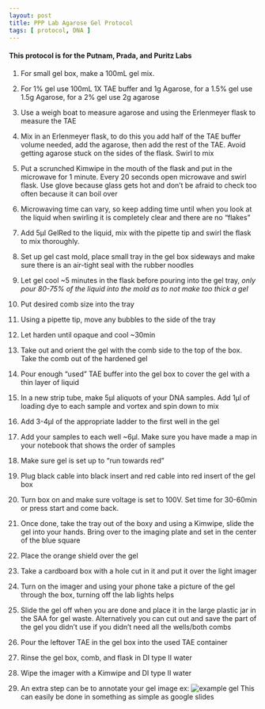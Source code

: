 ```yaml
---
layout: post
title: PPP Lab Agarose Gel Protocol
tags: [ protocol, DNA ]
---
```


#### This protocol is for the Putnam, Prada, and Puritz Labs

1.	For small gel box, make a 100mL gel mix.
2.	For 1% gel use 100mL 1X TAE buffer and 1g Agarose, for a 1.5% gel use 1.5g Agarose, for a 2% gel use 2g agarose
3.	Use a weigh boat to measure agarose and using the Erlenmeyer flask to measure the TAE
4.	Mix in an Erlenmeyer flask, to do this you add half of the TAE buffer volume needed, add the agarose, then add the rest of the TAE. Avoid getting agarose stuck on the sides of the flask. Swirl to mix
5.	 Put a scrunched Kimwipe in the mouth of the flask and put in the microwave for 1 minute. Every 20 seconds open microwave and swirl flask. Use glove because glass gets hot and don’t be afraid to check too often because it can boil over
6.	Microwaving time can vary, so keep adding time until when you look at the liquid when swirling it is completely clear and there are no “flakes”
7.	Add 5μl GelRed to the liquid, mix with the pipette tip and swirl the flask to mix thoroughly.
8.	Set up gel cast mold, place small tray in the gel box sideways and make sure there is an air-tight seal with the rubber noodles
9.	Let gel cool ~5 minutes in the flask before pouring into the gel tray, _only pour 80-75% of the liquid into the mold as to not make too thick a gel_
10.	Put desired comb size into the tray
11.	Using a pipette tip, move any bubbles to the side of the tray
12.	Let harden until opaque and cool ~30min
13.	Take out and orient the gel with the comb side to the top of the box. Take the comb out of the hardened gel
14.	Pour enough “used” TAE buffer into the gel box to cover the gel with a thin layer of liquid
15.	In a new strip tube, make 5μl aliquots of your DNA samples. Add 1μl of loading dye to each sample and vortex and spin down to mix
16.	Add 3-4μl of the appropriate ladder to the first well in the gel
17.	Add your samples to each well ~6μl. Make sure you have made a map in your notebook that shows the order of samples
18.	Make sure gel is set up to “run towards red”
19.	Plug black cable into black insert and red cable into red insert of the gel box
20.	Turn box on and make sure voltage is set to 100V. Set time for 30-60min or press start and come back.
21.	Once done, take the tray out of the boxy and using a Kimwipe, slide the gel into your hands. Bring over to the imaging plate and set in the center of the blue square
22.	Place the orange shield over the gel
23.	Take a cardboard box with a hole cut in it and put it over the light imager
24.	Turn on the imager and using your phone take a picture of the gel through the box, turning off the lab lights helps
25.	Slide the gel off when you are done and place it in the large plastic jar in the SAA for gel waste. Alternatively you can cut out and save the part of the gel you didn’t use if you didn’t need all the wells/both combs
26.	Pour the leftover TAE in the gel box into the used TAE container
27.	Rinse the gel box, comb, and flask in DI type II water
28.	Wipe the imager with a Kimwipe and DI type II water

29. An extra step can be to annotate your gel image ex:
![example gel](https://raw.githubusercontent.com/meschedl/MESPutnam_Open_Lab_Notebook/master/images/eDNA-test-gel2c.jpg)
This can easily be done in something as simple as google slides
